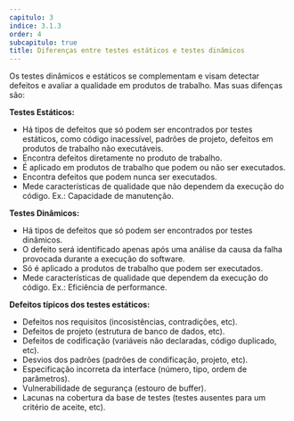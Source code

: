 ```yaml
---
capitulo: 3
indice: 3.1.3
order: 4
subcapitulo: true
title: Diferenças entre testes estáticos e testes dinâmicos
---
```


<p>
    Os testes dinâmicos e estáticos se complementam e visam detectar defeitos e avaliar a qualidade em produtos de trabalho. Mas suas difenças são:
</p>

<b>Testes Estáticos:</b>

<ul>
    <li>Há tipos de defeitos que só podem ser encontrados por testes estáticos, como código inacessível, padrões de projeto, defeitos em produtos de trabalho não executáveis.</li>
    <li>Encontra defeitos diretamente no produto de trabalho.</li>
    <li>É aplicado em produtos de trabalho que podem ou não ser executados.</li>
    <li>Encontra defeitos que podem nunca ser executados.</li>
    <li>Mede características de qualidade que não dependem da execução do código. Ex.: Capacidade de manutenção.</li>
</ul>

<b>Testes Dinâmicos:</b>

<ul>
    <li>Há tipos de defeitos que só podem ser encontrados por testes dinâmicos.</li>
    <li>O defeito será identificado apenas após uma análise da causa da falha provocada durante a execução do software.</li>
    <li>Só é aplicado a produtos de trabalho que podem ser executados.</li>
    <li>Mede características de qualidade que dependem da execução do código. Ex.: Eficiência de performance.</li>
</ul>

<b>Defeitos típicos dos testes estáticos: </b>

<ul>
    <li>Defeitos nos requisitos (incosistências, contradições, etc).</li>
    <li>Defeitos de projeto (estrutura de banco de dados, etc). </li>
    <li>Defeitos de codificação (variáveis não declaradas, código duplicado, etc).</li>
    <li>Desvios dos padrões (padrões de condificação, projeto, etc).</li>
    <li>Especificação incorreta da interface (número, tipo, ordem de parâmetros).</li>
    <li>Vulnerabilidade de segurança (estouro de buffer). </li>
    <li>Lacunas na cobertura da base de testes (testes ausentes para um critério de aceite, etc).</li>
</ul>

